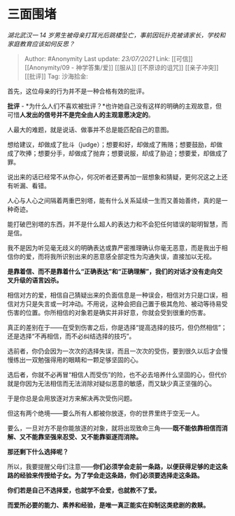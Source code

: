 # 三面围堵
*湖北武汉一 14 岁男生被母亲打耳光后跳楼坠亡，事前因玩扑克被请家长，学校和家庭教育应该如何反思？*

> Author: #Anonymity
> Last update: *23/07/2021*
> Link: [[可信]] [[Anonymity/09 - 神学答集/爱]] [[服从]] [[不原谅的诅咒]] [[亲子冲突]] [[批评]]
> Tag:
> 沙海拾金:

首先，这位母亲的行为并不是一种合格有效的批评。

**批评** - *为什么人们不喜欢被批评？*也许她自己没有这样的明确的主观故意，但可惜**人发出的信号并不是完全由人的主观意愿决定的**。

人最大的难题，就是说话、做事并不总是能匹配自己的意图。

想给建议，却做成了批斗（judge）；想要和好，却做成了贿赂；想要鼓励，却做成了吹捧；想要分手，却做成了抛弃；想要说服，却成了胁迫；想要爱，却做成了罪。

说出来的话已经常不从你心，何况听者还要再加一层想象和猜疑，更何况这之上还有听漏、看错。

人心与人心之间隔着两重巴别塔，能有什么关系延续一生而又善始善终，真的是一种奇迹。

能打破巴别塔的东西，并不是什么超人的表达力和不会犯任何错误的聪明智慧，而是信。

我不是因为听见毫无歧义的明确表达或靠严密推理确认你毫无恶意，而是我出于相信你的爱，而将我所识别出来的恶意感全部定性为沟通失误，直接加以无视。

**是靠着信、而不是靠着什么“正确表达”和“正确理解”，我们的对话才没有走向交叉升级的语言凶杀。**

相信对方的爱，相信自己猜疑出来的负面信息是一种误会，相信对方只是口误，相信对方只是失言或一时冲动。不用说，这种会把自己置于极其危险、被动等待易受伤害的位置。你所相信的对象若是确实并非好意，你就会受到很重的伤害。

真正的差别在于——在受到伤害之后，你是选择“提高选择的技巧，但仍然相信”；还是选择“不再相信，而不必纠结选择的技巧”。

选前者，你仍会因为一次次的选择失误，而且一次次的受伤，要到很久以后才会慢慢练出一双勉强得用的眼睛和一颗足够坚固的心。

选后者，你就不必再冒“相信人而受伤”的险，也不必去培养什么坚固的心，但代价就是你因为无法相信而无法消除对疑似恶意的敏感，而又缺少真正坚强的心。

于是你总是会用放逐对方来解决再次受伤问题。

但这有两个绝境——要么所有人都被你放逐，你的世界里终于空无一人。

要么，一旦对方不是你能放逐的对象，就将出现致命三角——**既不能依靠相信而消解、又不能靠坚强来忍受、又不能靠驱逐而消除。**

**那还剩下什么选择呢？**

所以，我要提醒父母们注意——**你们必须学会走前一条路，以便获得足够的走这条路的经验来传授给子女。为了学会走这条路，你们必须要选择走这条路。**

**你们若是自己不选择爱，也就学不会爱，也就教不了爱。**

**而爱所必要的能力、素养和经验，是唯一真正能实在抑制这类悲剧的救赎。**
